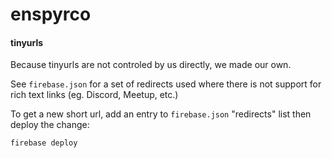 # enspyrco

#### tinyurls

Because tinyurls are not controled by us directly, we made our own.

See `firebase.json` for a set of redirects used where there is not support for rich text links (eg. Discord, Meetup, etc.)

To get a new short url, add an entry to `firebase.json` "redirects" list then deploy the change:

```sh
firebase deploy
```
